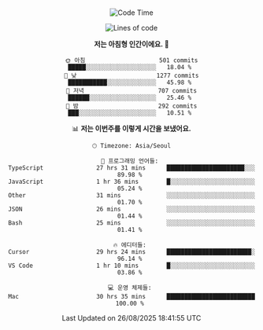 <div align="center">

<br />

 <!--START_SECTION:waka-->
![Code Time](http://img.shields.io/badge/Code%20Time-5%2C050%20hrs%2058%20mins-blue)

![Lines of code](https://img.shields.io/badge/%EC%A0%80%EB%8A%94%20%EC%97%AC%ED%83%9C%EA%B9%8C%EC%A7%80%20-2.1%20million%20%EC%A4%84%EC%9D%98%20%EC%BD%94%EB%93%9C%EB%A5%BC%20%EC%9E%91%EC%84%B1%ED%96%88%EC%96%B4%EC%9A%94.-blue)

**저는 아침형 인간이에요. 🐤** 

```text
🌞 아침                     501 commits         █████░░░░░░░░░░░░░░░░░░░░   18.04 % 
🌆 낮　                     1277 commits        ███████████░░░░░░░░░░░░░░   45.98 % 
🌃 저녁                     707 commits         ██████░░░░░░░░░░░░░░░░░░░   25.46 % 
🌙 밤　                     292 commits         ███░░░░░░░░░░░░░░░░░░░░░░   10.51 % 
```


📊 **저는 이번주를 이렇게 시간을 보냈어요.** 

```text
🕑︎ Timezone: Asia/Seoul

💬 프로그래밍 언어들: 
TypeScript               27 hrs 31 mins      ██████████████████████░░░   89.98 % 
JavaScript               1 hr 36 mins        █░░░░░░░░░░░░░░░░░░░░░░░░   05.24 % 
Other                    31 mins             ░░░░░░░░░░░░░░░░░░░░░░░░░   01.70 % 
JSON                     26 mins             ░░░░░░░░░░░░░░░░░░░░░░░░░   01.44 % 
Bash                     25 mins             ░░░░░░░░░░░░░░░░░░░░░░░░░   01.41 % 

🔥 에디터들: 
Cursor                   29 hrs 24 mins      ████████████████████████░   96.14 % 
VS Code                  1 hr 10 mins        █░░░░░░░░░░░░░░░░░░░░░░░░   03.86 % 

💻 운영 체제들: 
Mac                      30 hrs 35 mins      █████████████████████████   100.00 % 
```


 Last Updated on 26/08/2025 18:41:55 UTC
<!--END_SECTION:waka-->

</div>

